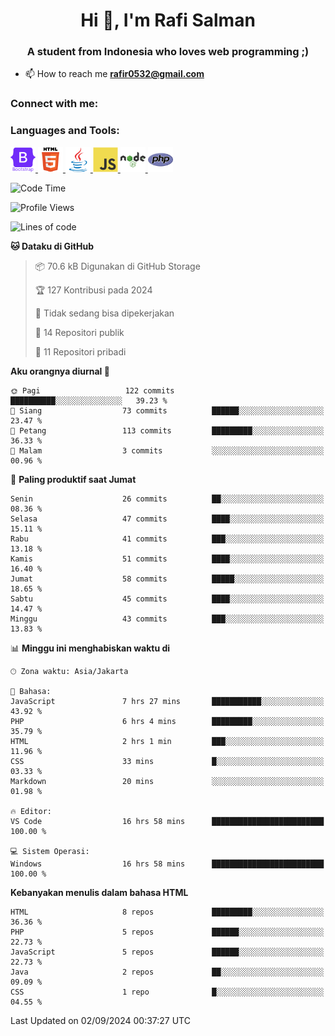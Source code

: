 <h1 align="center">Hi 👋, I'm Rafi Salman</h1>
<h3 align="center">A student from Indonesia who loves web programming ;)</h3>

- 📫 How to reach me **rafir0532@gmail.com**

<h3 align="left">Connect with me:</h3>
<p align="left">
</p>

<h3 align="left">Languages and Tools:</h3>
<p align="left"> <a href="https://getbootstrap.com" target="_blank" rel="noreferrer"> <img src="https://raw.githubusercontent.com/devicons/devicon/master/icons/bootstrap/bootstrap-plain-wordmark.svg" alt="bootstrap" width="40" height="40"/> </a> <a href="https://www.w3.org/html/" target="_blank" rel="noreferrer"> <img src="https://raw.githubusercontent.com/devicons/devicon/master/icons/html5/html5-original-wordmark.svg" alt="html5" width="40" height="40"/> </a> <a href="https://www.java.com" target="_blank" rel="noreferrer"> <img src="https://raw.githubusercontent.com/devicons/devicon/master/icons/java/java-original.svg" alt="java" width="40" height="40"/> </a> <a href="https://developer.mozilla.org/en-US/docs/Web/JavaScript" target="_blank" rel="noreferrer"> <img src="https://raw.githubusercontent.com/devicons/devicon/master/icons/javascript/javascript-original.svg" alt="javascript" width="40" height="40"/> </a> <a href="https://nodejs.org" target="_blank" rel="noreferrer"> <img src="https://raw.githubusercontent.com/devicons/devicon/master/icons/nodejs/nodejs-original-wordmark.svg" alt="nodejs" width="40" height="40"/> </a> <a href="https://www.php.net" target="_blank" rel="noreferrer"> <img src="https://raw.githubusercontent.com/devicons/devicon/master/icons/php/php-original.svg" alt="php" width="40" height="40"/> </a> </p>

<!--START_SECTION:waka-->
![Code Time](http://img.shields.io/badge/Code%20Time-83%20hrs%2038%20mins-blue)

![Profile Views](http://img.shields.io/badge/Profil%20dilihat-0-blue)

![Lines of code](https://img.shields.io/badge/Sejak%20Hello%20World%20aku%20telah%20menulis-474.3%20thousand%20baris%20kode-blue)

**🐱 Dataku di GitHub** 

> 📦 70.6 kB Digunakan di GitHub Storage 
 > 
> 🏆 127 Kontribusi pada 2024
 > 
> 🚫 Tidak sedang bisa dipekerjakan
 > 
> 📜 14 Repositori publik 
 > 
> 🔑 11 Repositori pribadi 
 > 
**Aku orangnya diurnal 🐤** 

```text
🌞 Pagi                   122 commits         ██████████░░░░░░░░░░░░░░░   39.23 % 
🌆 Siang                  73 commits          ██████░░░░░░░░░░░░░░░░░░░   23.47 % 
🌃 Petang                 113 commits         █████████░░░░░░░░░░░░░░░░   36.33 % 
🌙 Malam                  3 commits           ░░░░░░░░░░░░░░░░░░░░░░░░░   00.96 % 
```
📅 **Paling produktif saat Jumat** 

```text
Senin                    26 commits          ██░░░░░░░░░░░░░░░░░░░░░░░   08.36 % 
Selasa                   47 commits          ████░░░░░░░░░░░░░░░░░░░░░   15.11 % 
Rabu                     41 commits          ███░░░░░░░░░░░░░░░░░░░░░░   13.18 % 
Kamis                    51 commits          ████░░░░░░░░░░░░░░░░░░░░░   16.40 % 
Jumat                    58 commits          █████░░░░░░░░░░░░░░░░░░░░   18.65 % 
Sabtu                    45 commits          ████░░░░░░░░░░░░░░░░░░░░░   14.47 % 
Minggu                   43 commits          ███░░░░░░░░░░░░░░░░░░░░░░   13.83 % 
```


📊 **Minggu ini menghabiskan waktu di** 

```text
🕑︎ Zona waktu: Asia/Jakarta

💬 Bahasa: 
JavaScript               7 hrs 27 mins       ███████████░░░░░░░░░░░░░░   43.92 % 
PHP                      6 hrs 4 mins        █████████░░░░░░░░░░░░░░░░   35.79 % 
HTML                     2 hrs 1 min         ███░░░░░░░░░░░░░░░░░░░░░░   11.96 % 
CSS                      33 mins             █░░░░░░░░░░░░░░░░░░░░░░░░   03.33 % 
Markdown                 20 mins             ░░░░░░░░░░░░░░░░░░░░░░░░░   01.98 % 

🔥 Editor: 
VS Code                  16 hrs 58 mins      █████████████████████████   100.00 % 

💻 Sistem Operasi: 
Windows                  16 hrs 58 mins      █████████████████████████   100.00 % 
```

**Kebanyakan menulis dalam bahasa HTML** 

```text
HTML                     8 repos             █████████░░░░░░░░░░░░░░░░   36.36 % 
PHP                      5 repos             ██████░░░░░░░░░░░░░░░░░░░   22.73 % 
JavaScript               5 repos             ██████░░░░░░░░░░░░░░░░░░░   22.73 % 
Java                     2 repos             ██░░░░░░░░░░░░░░░░░░░░░░░   09.09 % 
CSS                      1 repo              █░░░░░░░░░░░░░░░░░░░░░░░░   04.55 % 
```




 Last Updated on 02/09/2024 00:37:27 UTC
<!--END_SECTION:waka-->
